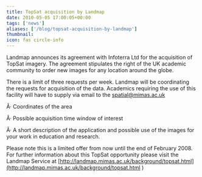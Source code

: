 ```yaml
---
title: TopSat acquisition by Landmap
date: 2010-05-05 17:00:05+00:00
tags: ['news']
aliases: ['/blog/topsat-acquisition-by-landmap']
thumbnail: 
icon: fas circle-info
---
```

Landmap announces its agreement with Infoterra Ltd for the acquisition of TopSat imagery. The agreement stipulates the right of the UK academic community to order new images for any location around the globe.

There is a limit of three requests per week. Landmap will be coordinating the requests for acquisition of the data. Academics requiring the use of this facility will have to supply via email to the [spatial@mimas.ac.uk](mailto:spatial@mimas.ac.uk) 


Â· Coordinates of the area 


Â· Possible acquisition time window of interest 


Â· A short description of the application and possible use of the images for your work in education and research. 


Please note this is a limited offer from now until the end of February 2008. For further information about this TopSat opportunity please visit the Landmap Service at [http://landmap.mimas.ac.uk/background/topsat.html](http://landmap.mimas.ac.uk/background/topsat.html ) 



